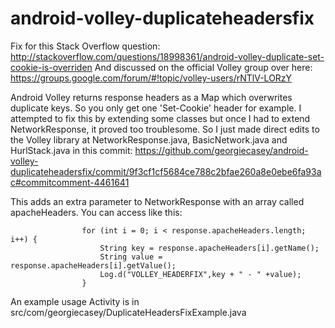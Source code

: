 android-volley-duplicateheadersfix
==================================

Fix for this Stack Overflow question:
http://stackoverflow.com/questions/18998361/android-volley-duplicate-set-cookie-is-overriden
And discussed on the official Volley group over here:
https://groups.google.com/forum/#!topic/volley-users/rNTlV-LORzY

Android Volley returns response headers as a Map which overwrites duplicate keys. So you only get one 'Set-Cookie' header for example. I attempted to fix this by extending some classes but once I had to extend NetworkResponse, it proved too troublesome. So I just made direct edits to the Volley library at
NetworkResponse.java, BasicNetwork.java and HurlStack.java in this commit:
https://github.com/georgiecasey/android-volley-duplicateheadersfix/commit/9f3cf1cf5684ce788c2bfae260a8e0ebe6fa93ac#commitcomment-4461641

This adds an extra parameter to NetworkResponse with an array called apacheHeaders. You can access like this:
```
    			for (int i = 0; i < response.apacheHeaders.length; i++) {
    				String key = response.apacheHeaders[i].getName();
    				String value = response.apacheHeaders[i].getValue();
    				Log.d("VOLLEY_HEADERFIX",key + " - " +value);
    			}
```

An example usage Activity is in src/com/georgiecasey/DuplicateHeadersFixExample.java


